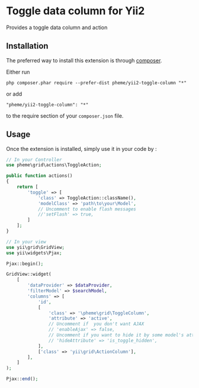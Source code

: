 Toggle data column for Yii2
===========================
Provides a toggle data column and action

Installation
------------

The preferred way to install this extension is through [composer](http://getcomposer.org/download/).

Either run

```
php composer.phar require --prefer-dist pheme/yii2-toggle-column "*"
```

or add

```
"pheme/yii2-toggle-column": "*"
```

to the require section of your `composer.json` file.


Usage
-----

Once the extension is installed, simply use it in your code by  :

```php
// In your Controller
use pheme\grid\actions\ToggleAction;

public function actions()
{
	return [
		'toggle' => [
			'class' => ToggleAction::className(),
			'modelClass' => 'path\to\your\Model',
			// Uncomment to enable flash messages
			//'setFlash' => true,
		]
	];
}

// In your view
use yii\grid\GridView;
use yii\widgets\Pjax;

Pjax::begin();

GridView::widget(
	[
		'dataProvider' => $dataProvider,
		'filterModel' => $searchModel,
		'columns' => [
			'id',
			[
				'class' => '\pheme\grid\ToggleColumn',
				'attribute' => 'active',
				// Uncomment if  you don't want AJAX
				// 'enableAjax' => false,
				// Uncomment if you want to hide it by some model's attribute
				// 'hideAttribute' => 'is_toggle_hidden',
			],
			['class' => 'yii\grid\ActionColumn'],
		],
	]
);

Pjax::end();
```